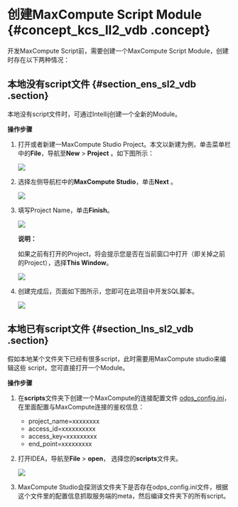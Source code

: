 # 创建MaxCompute Script Module {#concept_kcs_ll2_vdb .concept}

开发MaxCompute Script前，需要创建一个MaxCompute Script Module，创建时存在以下两种情况：

## 本地没有script文件 {#section_ens_sl2_vdb .section}

本地没有script文件时，可通过Intellij创建一个全新的Module。

**操作步骤**

1.  打开或者新建一MaxCompute Studio Project。本文以新建为例，单击菜单栏中的**File**，导航至**New** \> **Project** 。如下图所示：

    ![](http://static-aliyun-doc.oss-cn-hangzhou.aliyuncs.com/assets/img/12125/15450283991781_zh-CN.png)

2.  选择左侧导航栏中的**MaxCompute Studio**，单击**Next** 。

    ![](http://static-aliyun-doc.oss-cn-hangzhou.aliyuncs.com/assets/img/12125/15450283991782_zh-CN.png)

3.  填写Project Name，单击**Finish**。

    ![](http://static-aliyun-doc.oss-cn-hangzhou.aliyuncs.com/assets/img/12125/15450283991783_zh-CN.png)

    **说明：** 

    如果之前有打开的Project，将会提示您是否在当前窗口中打开（即关掉之前的Project），选择**This Window**。

    ![](http://static-aliyun-doc.oss-cn-hangzhou.aliyuncs.com/assets/img/12125/15450283991784_zh-CN.png)

4.  创建完成后，页面如下图所示，您即可在此项目中开发SQL脚本。

    ![](http://static-aliyun-doc.oss-cn-hangzhou.aliyuncs.com/assets/img/12125/15450283991785_zh-CN.png)


## 本地已有script文件 {#section_lns_sl2_vdb .section}

假如本地某个文件夹下已经有很多script，此时需要用MaxCompute studio来编辑这些 script，您可直接打开一个Module。

**操作步骤**

1.  在**scripts**文件夹下创建一个MaxCompute的连接配置文件 [odps\_config.ini](../../../../intl.zh-CN/准备工作/安装并配置客户端.md)，在里面配置与MaxCompute连接的鉴权信息：

    -   project\_name=xxxxxxxx
    -   access\_id=xxxxxxxxxx
    -   access\_key=xxxxxxxxx
    -   end\_point=xxxxxxxxx
     

2.  打开IDEA，导航至**File** \> **open**， 选择您的**scripts**文件夹。

    ![](http://static-aliyun-doc.oss-cn-hangzhou.aliyuncs.com/assets/img/12125/15450283991787_zh-CN.png)

3.  MaxCompute Studio会探测该文件夹下是否存在odps\_config.ini文件，根据这个文件里的配置信息抓取服务端的meta，然后编译文件夹下的所有script。


